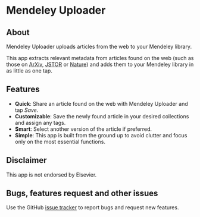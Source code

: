 # Mendeley Uploader

## About

Mendeley Uploader uploads articles from the web to your Mendeley library.

This app extracts relevant metadata from articles found on the web (such as those on [ArXiv](https://arxiv.org/), [JSTOR](https://www.jstor.org/) or [Nature](https://www.nature.com/)) and adds them to your Mendeley library in as little as one tap.

## Features

* **Quick**: Share an article found on the web with Mendeley Uploader and tap _Save_.
* **Customizable**: Save the newly found article in your desired collections and assign any tags.
* **Smart**: Select another version of the article if preferred.
* **Simple**: This app is built from the ground up to avoid clutter and focus only on the most essential functions.

## Disclaimer

This app is not endorsed by Elsevier.

## Bugs, features request and other issues

Use the GitHub [issue tracker](https://github.com/trilliaapp/mendeleyuploader/issues) to report bugs and request new features.
